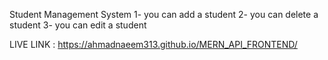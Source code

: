 Student Management System 
1- you can add a student 
2- you can delete a student 
3- you can edit a student 

LIVE LINK : https://ahmadnaeem313.github.io/MERN_API_FRONTEND/
